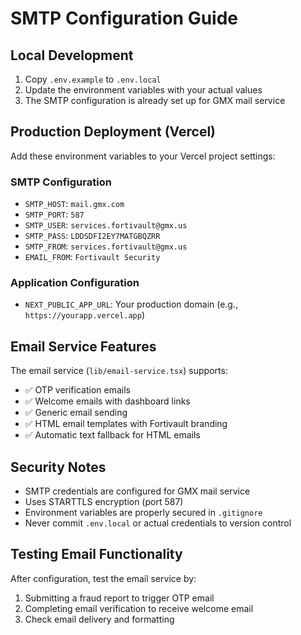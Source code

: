 # SMTP Configuration Guide

## Local Development

1. Copy `.env.example` to `.env.local`
2. Update the environment variables with your actual values
3. The SMTP configuration is already set up for GMX mail service

## Production Deployment (Vercel)

Add these environment variables to your Vercel project settings:

### SMTP Configuration
- `SMTP_HOST`: `mail.gmx.com`
- `SMTP_PORT`: `587`
- `SMTP_USER`: `services.fortivault@gmx.us`
- `SMTP_PASS`: `LDDSDFI2EY7MATGBQZRR`
- `SMTP_FROM`: `services.fortivault@gmx.us`
- `EMAIL_FROM`: `Fortivault Security`

### Application Configuration
- `NEXT_PUBLIC_APP_URL`: Your production domain (e.g., `https://yourapp.vercel.app`)

## Email Service Features

The email service (`lib/email-service.tsx`) supports:
- ✅ OTP verification emails
- ✅ Welcome emails with dashboard links
- ✅ Generic email sending
- ✅ HTML email templates with Fortivault branding
- ✅ Automatic text fallback for HTML emails

## Security Notes

- SMTP credentials are configured for GMX mail service
- Uses STARTTLS encryption (port 587)
- Environment variables are properly secured in `.gitignore`
- Never commit `.env.local` or actual credentials to version control

## Testing Email Functionality

After configuration, test the email service by:
1. Submitting a fraud report to trigger OTP email
2. Completing email verification to receive welcome email
3. Check email delivery and formatting
